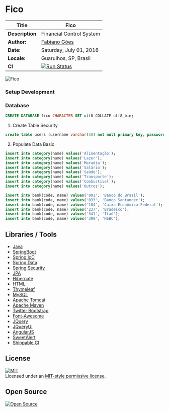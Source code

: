 # Fico

| Title            | Fico                       |
|------------------|----------------------------|
| **Description**  | Financial Control System   |
| **Author:**      | [Fabiano Góes][23]         |
| **Date:**        | Saturday, July 01, 2016    |
| **Locale:**      | Guarulhos, SP, Brasil      |
| **CI**           | [![Run Status](https://api.shippable.com/projects/577d64723be4f4faa56bfb60/badge?branch=master)](https://app.shippable.com/projects/577d64723be4f4faa56bfb60)  |

![Fico][4]

### Setup Development  

### Database
```sql
CREATE DATABASE fico CHARACTER SET utf8 COLLATE utf8_bin;
```   

1. Create Table Security    
```sql
create table users (username varchar(50) not null primary key, password varchar(255) not null,    enabled boolean not null) engine = InnoDb;create table authorities (    username varchar(50) not null,    authority varchar(50) not null,    foreign key (username) references users (username),    unique index authorities_idx_1 (username, authority)) engine = InnoDb;
```   

2. Populate Data Basic   
```sql
insert into category(name) values('Alimentação');
insert into category(name) values('Lazer');
insert into category(name) values('Moradia');
insert into category(name) values('Salário');
insert into category(name) values('Saúde');
insert into category(name) values('Transporte');
insert into category(name) values('Combustível');
insert into category(name) values('Outros');

insert into bank(code, name) values('001', 'Banco do Brasil');
insert into bank(code, name) values('033', 'Banco Santander');
insert into bank(code, name) values('104', 'Caixa Econômica Federal');
insert into bank(code, name) values('237', 'Bradesco');
insert into bank(code, name) values('341', 'Itaú');
insert into bank(code, name) values('399', 'HSBC');
```   


Libraries / Tools
---------
* [Java][21]
* [SpringBoot][15]
* [Spring IoC][16]
* [Spring Data][17]
* [Spring Security][18]
* [JPA][19]
* [Hibernate][20]
* [HTML][22]
* [Thymeleaf][14]
* [MySQL][13]
* [Apache Tomcat][12]
* [Apache Maven][11]
* [Twitter Bootstrap][9]
* [Font-Awesome][10]
* [JQuery][7]
* [JQueryUI][8]
* [AngularJS][6]
* [SweetAlert][5]
* [Shippable CI][24]

License
-------
[![MIT][0]][1]   
Licensed under an [MIT-style permissive license][0].   

Open Source
-----------
[![Open Source][2]][3]  

[0]: https://raw.githubusercontent.com/fabianogoes/Fico/master/src/main/resources/static/img/mit-license.png
[1]: https://raw.githubusercontent.com/fabianogoes/Fico/master/LICENSE
[2]: https://raw.githubusercontent.com/fabianogoes/Fico/master/src/main/resources/static/img/opensource-iniciative.png
[3]: https://en.wikipedia.org/wiki/Open_Source_Initiative
[4]: https://raw.githubusercontent.com/fabianogoes/Fico/master/src/main/resources/static/img/print-dashboard.png
[5]: http://t4t5.github.io/sweetalert/
[6]: https://angularjs.org/
[7]: http://jquery.com/
[8]: https://jqueryui.com/
[9]: http://getbootstrap.com/
[10]: http://fontawesome.io/
[11]: http://maven.apache.org/
[12]: http://tomcat.apache.org/
[13]: https://www.mysql.com/
[14]: http://www.thymeleaf.org/
[15]: http://projects.spring.io/spring-boot/
[16]: http://docs.spring.io/spring/docs/current/spring-framework-reference/html/beans.html
[17]: http://projects.spring.io/spring-data/
[18]: http://projects.spring.io/spring-security/
[19]: https://pt.wikipedia.org/wiki/Java_Persistence_API
[20]: http://hibernate.org/
[21]: http://www.oracle.com/technetwork/pt/java/javase/downloads/index.html
[22]: https://pt.wikipedia.org/wiki/HTML
[23]: http://fabianogoes.github.io/
[24]: shippable.com
